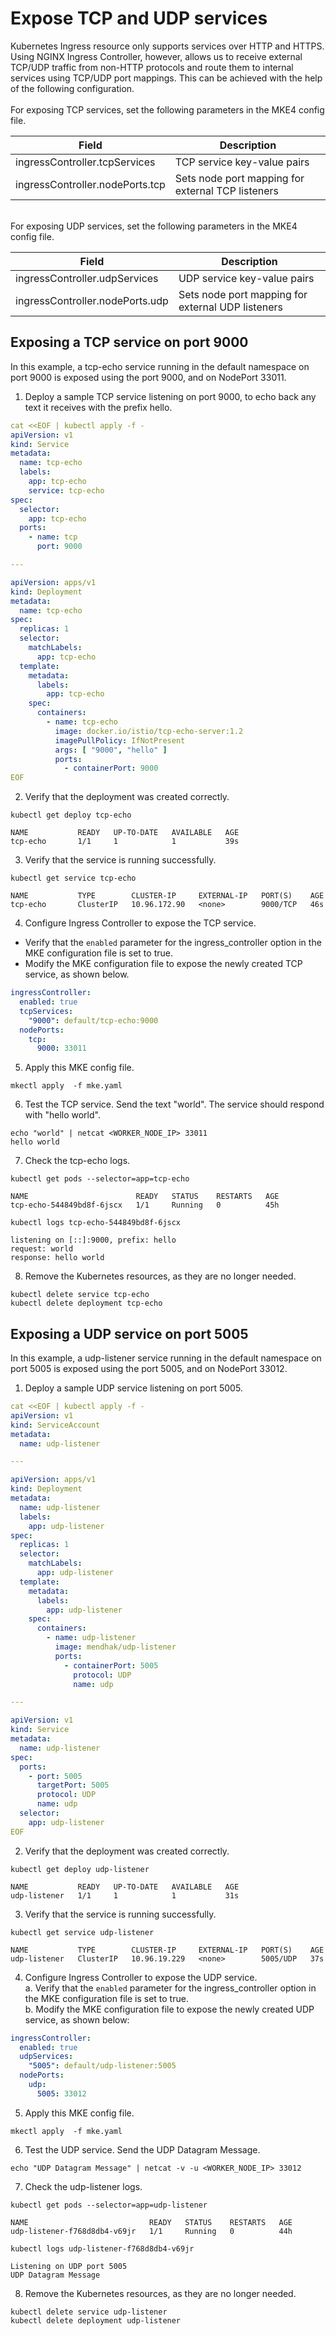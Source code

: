 # Expose TCP and UDP services

Kubernetes Ingress resource only supports services over HTTP and HTTPS. Using NGINX Ingress Controller, however, allows us to receive external TCP/UDP traffic from non-HTTP protocols and route them to internal services using TCP/UDP port mappings. This can be achieved with the help of the following configuration. <br/> <br/>
For exposing TCP services, set the following parameters in the MKE4 config file.

| Field                           | Description                                       |
|---------------------------------|---------------------------------------------------|
| ingressController.tcpServices   | TCP service key-value pairs                       |
| ingressController.nodePorts.tcp | Sets node port mapping for external TCP listeners |

<br/>
For exposing UDP services, set the following parameters in the MKE4 config file.

| Field                           | Description                                       |
|---------------------------------|---------------------------------------------------|
| ingressController.udpServices   | UDP service key-value pairs                                                  |
| ingressController.nodePorts.udp | Sets node port mapping for external UDP listeners |


## Exposing a TCP service on port 9000

In this example, a tcp-echo service running in the default namespace on port 9000 is exposed using the port 9000, and on NodePort 33011.

1. Deploy a sample TCP service listening on port 9000, to echo back any text it receives with the prefix hello.
```yaml
cat <<EOF | kubectl apply -f -
apiVersion: v1
kind: Service
metadata:
  name: tcp-echo
  labels:
    app: tcp-echo
    service: tcp-echo
spec:
  selector:
    app: tcp-echo
  ports:
    - name: tcp
      port: 9000

---

apiVersion: apps/v1
kind: Deployment
metadata:
  name: tcp-echo
spec:
  replicas: 1
  selector:
    matchLabels:
      app: tcp-echo
  template:
    metadata:
      labels:
        app: tcp-echo
    spec:
      containers:
        - name: tcp-echo
          image: docker.io/istio/tcp-echo-server:1.2
          imagePullPolicy: IfNotPresent
          args: [ "9000", "hello" ]
          ports:
            - containerPort: 9000
EOF
```
2. Verify that the deployment was created correctly.
```shell
kubectl get deploy tcp-echo
```
```shell
NAME           READY   UP-TO-DATE   AVAILABLE   AGE
tcp-echo       1/1     1            1           39s
```
3. Verify that the service is running successfully.
```shell
kubectl get service tcp-echo
```
```shell
NAME           TYPE        CLUSTER-IP     EXTERNAL-IP   PORT(S)    AGE
tcp-echo       ClusterIP   10.96.172.90   <none>        9000/TCP   46s
```
4. Configure Ingress Controller to expose the TCP service.
-  Verify that the `enabled` parameter for the ingress_controller option in the MKE configuration file is set to true. 
- Modify the MKE configuration file to expose the newly created TCP service, as shown below.
```yaml
ingressController:
  enabled: true
  tcpServices:
    "9000": default/tcp-echo:9000
  nodePorts:
    tcp:
      9000: 33011  
```

5. Apply this MKE config file.
```shell
mkectl apply  -f mke.yaml
```
6. Test the TCP service. Send the text "world". The service should respond with "hello world".
```shell
echo "world" | netcat <WORKER_NODE_IP> 33011
hello world
```
7. Check the tcp-echo logs.
```shell
kubectl get pods --selector=app=tcp-echo
```
```shell
NAME                        READY   STATUS    RESTARTS   AGE
tcp-echo-544849bd8f-6jscx   1/1     Running   0          45h
```
```shell
kubectl logs tcp-echo-544849bd8f-6jscx
```
```shell
listening on [::]:9000, prefix: hello
request: world
response: hello world
```
8. Remove the Kubernetes resources, as they are no longer needed.

```shell
kubectl delete service tcp-echo
kubectl delete deployment tcp-echo
```
## Exposing a UDP service on port 5005

In this example, a udp-listener service running in the default namespace on port 5005 is exposed using the port 5005, and on NodePort 33012.

1. Deploy a sample UDP service listening on port 5005.
```yaml
cat <<EOF | kubectl apply -f -
apiVersion: v1
kind: ServiceAccount
metadata:
  name: udp-listener

---

apiVersion: apps/v1
kind: Deployment
metadata:
  name: udp-listener
  labels:
    app: udp-listener
spec:
  replicas: 1
  selector:
    matchLabels:
      app: udp-listener
  template:
    metadata:
      labels:
        app: udp-listener
    spec:
      containers:
        - name: udp-listener
          image: mendhak/udp-listener
          ports:
            - containerPort: 5005
              protocol: UDP
              name: udp

---

apiVersion: v1
kind: Service
metadata:
  name: udp-listener
spec:
  ports:
    - port: 5005
      targetPort: 5005
      protocol: UDP
      name: udp
  selector:
    app: udp-listener
EOF
```
2. Verify that the deployment was created correctly.
```shell
kubectl get deploy udp-listener
```

```shell
NAME           READY   UP-TO-DATE   AVAILABLE   AGE
udp-listener   1/1     1            1           31s
```
3. Verify that the service is running successfully.
```shell
kubectl get service udp-listener
```
```shell
NAME           TYPE        CLUSTER-IP     EXTERNAL-IP   PORT(S)    AGE
udp-listener   ClusterIP   10.96.19.229   <none>        5005/UDP   37s
```
4. Configure Ingress Controller to expose the UDP service.
   <br/>a. Verify that the `enabled` parameter for the ingress_controller option in the MKE configuration file is set to true.
   <br/>b. Modify the MKE configuration file to expose the newly created UDP service, as shown below:
```yaml
ingressController:
  enabled: true
  udpServices:
    "5005": default/udp-listener:5005
  nodePorts:
    udp:
      5005: 33012 
```

5. Apply this MKE config file.
```shell
mkectl apply  -f mke.yaml
```
6. Test the UDP service. Send the UDP Datagram Message.
```shell
echo "UDP Datagram Message" | netcat -v -u <WORKER_NODE_IP> 33012
```
7. Check the udp-listener logs.
```shell
kubectl get pods --selector=app=udp-listener
```
```shell
NAME                           READY   STATUS    RESTARTS   AGE
udp-listener-f768d8db4-v69jr   1/1     Running   0          44h
```
```shell
kubectl logs udp-listener-f768d8db4-v69jr
```
```shell
Listening on UDP port 5005
UDP Datagram Message
```

8. Remove the Kubernetes resources, as they are no longer needed.

```shell
kubectl delete service udp-listener
kubectl delete deployment udp-listener
```